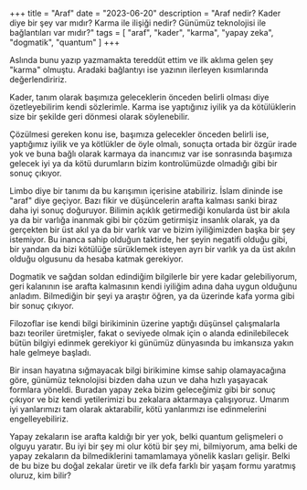 +++
title = "Araf"
date = "2023-06-20"
description = "Araf nedir? Kader diye bir şey var mıdır? Karma ile ilişiği nedir? Günümüz teknolojisi ile bağlantıları var mıdır?"
tags = [
    "araf",
    "kader",
    "karma",
    "yapay zeka",
    "dogmatik",
    "quantum"
]
+++

Aslında bunu yazıp yazmamakta tereddüt ettim ve ilk aklıma gelen şey "karma" olmuştu. Aradaki bağlantıyı ise yazının ilerleyen kısımlarında değerlendiririz.

Kader, tanım olarak başımıza geleceklerin önceden belirli olması diye özetleyebilirim kendi sözlerimle. Karma ise yaptığınız iyilik ya da kötülüklerin size bir şekilde geri dönmesi olarak söylenebilir.

Çözülmesi gereken konu ise, başımıza gelecekler önceden belirli ise, yaptığımız iyilik ve ya kötlükler de öyle olmalı, sonuçta ortada bir özgür irade yok ve buna bağlı olarak karmaya da inancımız var ise sonrasında başımıza gelecek iyi ya da kötü durumların bizim kontrolümüzde olmadığı gibi bir sonuç çıkıyor.

Limbo diye bir tanımı da bu karışımın içerisine atabiliriz. İslam dininde ise "araf" diye geçiyor. Bazı fikir ve düşüncelerin arafta kalması sanki biraz daha iyi sonuç doğuruyor. Bilimin açıklık getirmediği konularda üst bir akıla ya da bir varlığa inanmak gibi bir çözüm getirmişiz insanlık olarak, ya da gerçekten bir üst akıl ya da bir varlık var ve bizim iyiliğimizden başka bir şey istemiyor. Bu inanca sahip olduğun taktirde, her şeyin negatifi olduğu gibi, bir yandan da bizi kötülüğe sürüklemek isteyen ayrı bir varlık ya da üst akılın olduğu olgusunu da hesaba katmak gerekiyor. 

Dogmatik ve sağdan soldan edindiğim bilgilerle bir yere kadar gelebiliyorum, geri kalanının ise arafta kalmasının kendi iyiliğim adına daha uygun olduğunu anladım. Bilmediğin bir şeyi ya araştır öğren, ya da üzerinde kafa yorma gibi bir sonuç çıkıyor.

Filozoflar ise kendi bilgi birikiminin üzerine yaptığı düşünsel çalışmalarla bazı teoriler üretmişler, fakat o seviyede olmak için o alanda edinilebilecek bütün bilgiyi edinmek gerekiyor ki günümüz dünyasında bu imkansıza yakın hale gelmeye başladı.

Bir insan hayatına sığmayacak bilgi birikimine kimse sahip olamayacağına göre, günümüz teknolojisi bizden daha uzun ve daha hızlı yaşayacak formlara yöneldi. Buradan yapay zeka bizim geleceğimiz gibi bir sonuç çıkıyor ve biz kendi yetilerimizi bu zekalara aktarmaya çalışıyoruz. Umarım iyi yanlarımızı tam olarak aktarabilir, kötü yanlarımızı ise edinmelerini engelleyebiliriz.

Yapay zekaların ise arafta kaldığı bir yer yok, belki quantum gelişmeleri o olguyu yaratır. Bu iyi bir şey mi olur kötü bir şey mi, bilmiyorum, ama belki de yapay zekaların da bilmediklerini tamamlamaya yönelik kasları gelişir. Belki de bu bize bu doğal zekalar üretir ve ilk defa farklı bir yaşam formu yaratmış oluruz, kim bilir?
